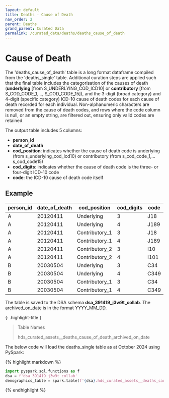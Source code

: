 ```yaml
---
layout: default
title: Deaths - Cause of Death
nav_order: 2
parent: Deaths
grand_parent: Curated Data
permalink: /curated_data/deaths/deaths_cause_of_death
---
```


# Cause of Death

The 'deaths_cause_of_death' table is a long format dataframe compiled from the 'deaths_single' table. Additional curation steps are applied such that the final table includes the categorisation of the causes of death (**underlying** [from S_UNDERLYING_COD_ICD10] or **contributory** [from S_COD_CODE_1,…, S_COD_CODE_15]), and the 3-digit (broad category) and 4-digit (specific category) ICD-10 cause of death codes for each cause of death recorded for each individual. Non-alphanumeric characters are removed from the cause of death codes, and rows where the code column is null, or an empty string, are filtered out, ensuring only valid codes are retained.

The output table includes 5 columns:
-	**person_id**
-	**date_of_death**
-	**cod_position**: indicates whether the cause of death code is underlying (from s_underlying_cod_icd10) or contributory (from s_cod_code_1,…s_cod_code15)
-	**cod_digits**: indicates whether the cause of death code is the three- or four-digit ICD-10 code
-	**code**: the ICD-10 cause of death code itself

## Example

| person_id | date_of_death | cod_position | cod_digits | code |
| --- | --- | --- | --- | --- |
| A | 20120411 | Underlying | 3 | J18 |
| A | 20120411 | Underlying | 4 | J189 |
| A | 20120411 | Contributory_1 | 3  | J18 |
| A | 20120411 | Contributory_1 | 4 | J189 |
| A | 20120411 | Contributory_2 | 3 | I10 |
| A | 20120411 | Contributory_2 | 4 | I101 |
| B | 20030504 | Underlying | 3 | C34 |
| B | 20030504 | Underlying | 4 | C349 |
| B | 20030504 | Contributory_1 | 3 | C34 |
| B | 20030504 | Contributory_1 | 4 | C349 |




The table is saved to the DSA schema **dsa_391419_j3w9t_collab**. The archived_on_date is in the format YYYY_MM_DD.

{: .highlight-title }
> Table Names
>
> >
> hds_curated_assets__deaths_cause_of_death_archived_on_date
> 

The below code will load the deaths_single table as at October 2024 using PySpark:

{% highlight markdown %}
```python
import pyspark.sql.functions as f
dsa = f'dsa_391419_j3w9t_collab'
demographics_table = spark.table(f'{dsa}.hds_curated_assets__deaths_cause_of_death_2024_10_01')
```
{% endhighlight %}
